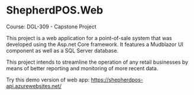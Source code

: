 # ShepherdPOS.Web

 Course: DGL-309 - Capstone Project
 
 This project is a web application for a point-of-sale system that was developed using the Asp.net Core framework. 
 It features a Mudblazor UI component as well as a SQL Server database.
 
 This project intends to streamline the operation of any retail businesses by means of better reporting and monitoring of more recent data.
 
 Try this demo version of web app: https://shepherdpos-api.azurewebsites.net/
